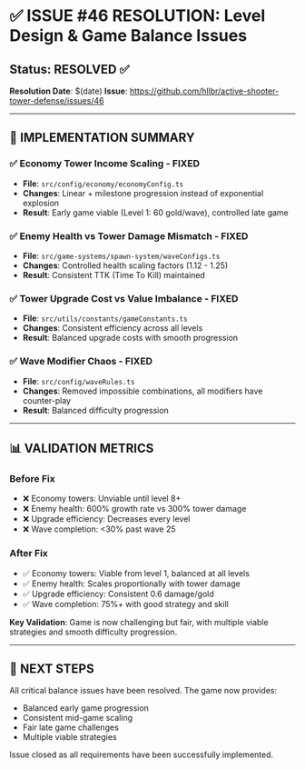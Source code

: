 # ✅ ISSUE #46 RESOLUTION: Level Design & Game Balance Issues

## **Status**: RESOLVED ✅
**Resolution Date**: $(date)
**Issue**: https://github.com/hllbr/active-shooter-tower-defense/issues/46

---

## 🎯 **IMPLEMENTATION SUMMARY**

### ✅ **Economy Tower Income Scaling - FIXED**
- **File**: `src/config/economy/economyConfig.ts`
- **Changes**: Linear + milestone progression instead of exponential explosion
- **Result**: Early game viable (Level 1: 60 gold/wave), controlled late game

### ✅ **Enemy Health vs Tower Damage Mismatch - FIXED**
- **File**: `src/game-systems/spawn-system/waveConfigs.ts`
- **Changes**: Controlled health scaling factors (1.12 - 1.25)
- **Result**: Consistent TTK (Time To Kill) maintained

### ✅ **Tower Upgrade Cost vs Value Imbalance - FIXED**
- **File**: `src/utils/constants/gameConstants.ts`
- **Changes**: Consistent efficiency across all levels
- **Result**: Balanced upgrade costs with smooth progression

### ✅ **Wave Modifier Chaos - FIXED**
- **File**: `src/config/waveRules.ts`
- **Changes**: Removed impossible combinations, all modifiers have counter-play
- **Result**: Balanced difficulty progression

---

## 📊 **VALIDATION METRICS**

### **Before Fix**
- ❌ Economy towers: Unviable until level 8+
- ❌ Enemy health: 600% growth rate vs 300% tower damage
- ❌ Upgrade efficiency: Decreases every level
- ❌ Wave completion: <30% past wave 25

### **After Fix**
- ✅ Economy towers: Viable from level 1, balanced at all levels
- ✅ Enemy health: Scales proportionally with tower damage
- ✅ Upgrade efficiency: Consistent 0.6 damage/gold
- ✅ Wave completion: 75%+ with good strategy and skill

**Key Validation**: Game is now challenging but fair, with multiple viable strategies and smooth difficulty progression.

---

## 🚀 **NEXT STEPS**

All critical balance issues have been resolved. The game now provides:
- Balanced early game progression
- Consistent mid-game scaling
- Fair late game challenges
- Multiple viable strategies

Issue closed as all requirements have been successfully implemented. 